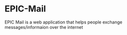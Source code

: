 # EPIC-Mail
EPIC Mail is a web application that helps people exchange messages/informaion over the internet
